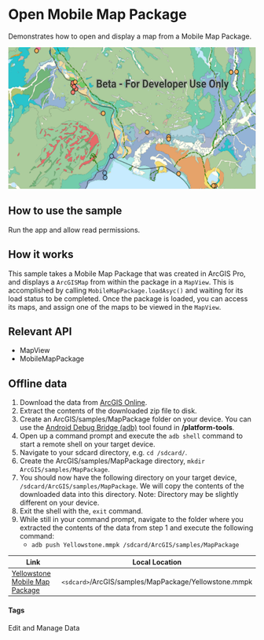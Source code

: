 # Open Mobile Map Package
Demonstrates how to open and display a map from a Mobile Map Package.

![Open Mobile Map Package App](open-mobile-mappackage.png)

## How to use the sample
Run the app and allow read permissions.

## How it works
This sample takes a Mobile Map Package that was created in ArcGIS Pro, and displays a `ArcGISMap` from within the package in a `MapView`. This is accomplished by calling `MobileMapPackage.loadAsyc()` and waiting for its load status to be completed. Once the package is loaded, you can access its maps, and assign one of the maps to be viewed in the `MapView`.

## Relevant API
* MapView
* MobileMapPackage

## Offline data
1. Download the data from [ArcGIS Online](https://www.arcgis.com/home/item.html?id=e1f3a7254cb845b09450f54937c16061).  
2. Extract the contents of the downloaded zip file to disk.  
3. Create an ArcGIS/samples/MapPackage folder on your device. You can use the [Android Debug Bridge (adb)](https://developer.android.com/guide/developing/tools/adb.html) tool found in **<sdk-dir>/platform-tools**.
4. Open up a command prompt and execute the ```adb shell``` command to start a remote shell on your target device.
5. Navigate to your sdcard directory, e.g. ```cd /sdcard/```.  
6. Create the ArcGIS/samples/MapPackage directory, ```mkdir ArcGIS/samples/MapPackage```.
7. You should now have the following directory on your target device, ```/sdcard/ArcGIS/samples/MapPackage```. We will copy the contents of the downloaded data into this directory. Note:  Directory may be slightly different on your device.
8. Exit the shell with the, ```exit``` command.
9. While still in your command prompt, navigate to the folder where you extracted the contents of the data from step 1 and execute the following command: 
	* ```adb push Yellowstone.mmpk /sdcard/ArcGIS/samples/MapPackage```


Link | Local Location
---------|-------|
|[Yellowstone Mobile Map Package](https://www.arcgis.com/home/item.html?id=e1f3a7254cb845b09450f54937c16061)| `<sdcard>`/ArcGIS/samples/MapPackage/Yellowstone.mmpk |


#### Tags
Edit and Manage Data